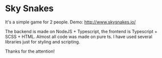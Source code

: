 # Sky Snakes

It's a simple game for 2 people.
Demo: http://www.skysnakes.io/

The backend is made on NodeJS + Typescript, the frontend is Typescript + SCSS + HTML.
Almost all code was made on pure ts. I have used several libraries just for styling and scripting.

Thanks for the attention!
